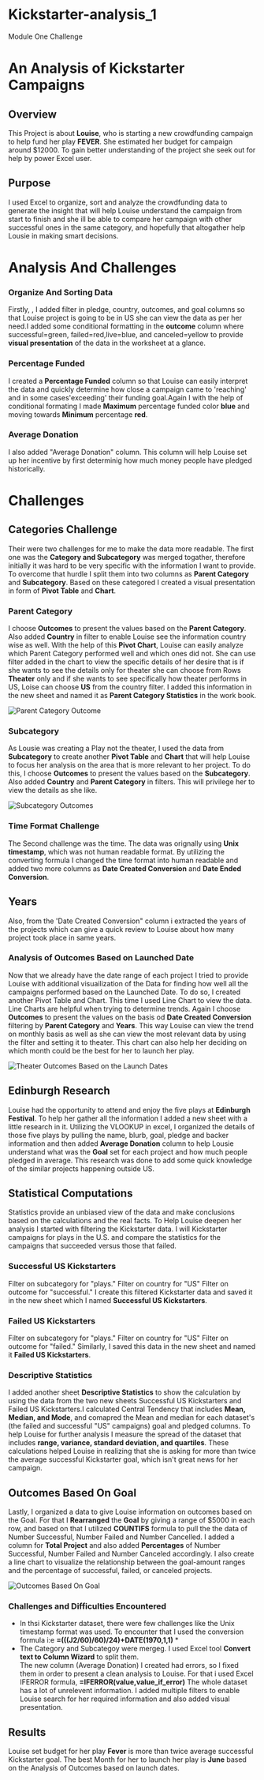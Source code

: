 # Kickstarter-analysis_1
Module One Challenge

# An Analysis of Kickstarter Campaigns 

## Overview
This Project is about  **Louise**, who is starting a new crowdfunding campaign to help fund her play **FEVER**. She estimated her budget for campaign around $12000. To gain better understanding of the project she seek out for help by power Excel user.
   
## Purpose
I used Excel to organize, sort and analyze the crowdfunding data to generate the insight that will help Louise understand the campaign from start to finish and she ill be able to compare her campaign with other successful ones in the same category, and hopefully that altogather help Lousie in making smart decisions. 
   
# Analysis And Challenges 
 
### Organize And Sorting Data
Firstly, , I added filter in pledge, country, outcomes, and goal columns so that Louise project is going to be in US she can view the data as per her need.I added some conditional formatting in the **outcome** column where successful=green, failed=red,live=blue, and canceled=yellow to provide **visual presentation** of the data in the worksheet at a glance. 
   
### Percentage Funded
I created a **Percentage Funded** column so that Louise can easily interpret the data and quickly determine how close a campaign came to 'reaching' and in some cases'exceeding' their funding goal.Again I with the help of conditional formating I made **Maximum** percentage funded color **blue** and moving towards           **Minimum**    percentage **red**.
  
 ### Average Donation
 I also added "Average Donation" column. This column will help Louise set up her incentive by first determinig how much money people have pledged historically. 
   
# Challenges

## Categories Challenge 
Their were two challenges for me to make the data more readable. The first one was the **Category and Subcategory** was merged togather, therefore initially it was     hard to be very specific with the information I want to provide. To overcome that hurdle I split them into two columns as **Parent Category** and **Subcategory**. Based on these categored I created a visual presentation in form of **Pivot Table** and **Chart**.
    
### Parent Category 
I choose **Outcomes** to present the values based on the **Parent Category**. Also added **Country** in filter to enable Louise see the information country wise as    well. With the help of this **Pivot Chart**, Louise can easily analyze which Parent Category performed well and which ones did not. She can use filter added in the    chart to view the specific details of her desire that is if she wants to see the details only for theater she can choose from Rows **Theater** only and if she wants    to see specifically how theater performs in US, Loise can choose **US** from the country filter. I added this information in the new sheet and named it as **Parent    Category Statistics** in the work book.
   
   ![Parent Category Outcome](https://user-images.githubusercontent.com/105535250/174155268-958b014b-6b53-4ef2-b4df-b884a6af31a8.png)

    
### Subcategory
As Lousie was creating a Play not the theater, I used the data from **Subcategory**  to create another **Pivot Table** and **Chart** that will help Louise to focus    her analysis on the area that is more relevant to her project. To do this, I choose **Outcomes** to present the values based on the **Subcategory**. Also added     **Country** and **Parent Category** in filters. This will privilege her to view the details as she like.  
    
![Subcategory Outcomes](https://user-images.githubusercontent.com/105535250/174155881-0c8ccb5b-adbd-4bd6-b376-dd6f5e7871b9.png)

  
### Time Format Challenge
The Second challenge was the time. The data was orignally using **Unix timestamp**, which was not human readable format. By utilizing the converting formula I changed the time format into human readable and added two more columns as **Date Created Conversion** and **Date Ended Conversion**. 
   
## Years
Also, from the 'Date Created Conversion" column i extracted the years of the projects which can give a quick review to Louise about how many project took place in same years. 
   
### Analysis of Outcomes Based on Launched Date
Now that we already have the date range of each project I tried to provide Louise with additional visuailization of the Data for finding how well all the campaigns    performed based on the Launched Date. To do so, I created another Pivot Table and Chart. This time I used Line Chart to view the data. Line Charts are helpful when    trying to determine trends. Again I choose **Outcomes** to present the values on the basis od **Date Created Conversion** filtering by **Parent Category** and       **Years**. This way Louise can view the trend on monthly basis as well as she can view the most relevant data by using the filter and setting it to theater. This chart can also help her deciding on which month could be the best for her to launch her play.
   
   ![Theater Outcomes Based on the Launch Dates](https://user-images.githubusercontent.com/105535250/174157323-599f1c2c-b0b5-4205-88db-4a4160abf607.png)
   
 ## Edinburgh Research
Louise had the opportunity to attend and enjoy the five plays at **Edinburgh Festival**. To help her gather all the information I added a new sheet with a little research in it. Utilizing the VLOOKUP in excel, I organized the details of those five plays by pulling the name, blurb, goal, pledge and backer information and then added **Average Donation** column to help Lousie understand what was the **Goal** set for each project and how much people pledged in average. This research was done to add some quick knowledge of the similar projects happening outside US.
 
## Statistical Computations
Statistics provide an unbiased view of the data and make conclusions based on the calculations and the real facts. To Help Louise deepen her analysis I started with filtering the Kickstarter data. I will Kickstarter campaigns for plays in the U.S. and compare the statistics for the campaigns that succeeded versus those that failed.

### Successful US Kickstarters
Filter on subcategory for "plays."
Filter on country for "US"
Filter on outcome for "successful."
I create this filtered Kickstarter data and saved it in the new sheet which I named **Successful US Kickstarters**.

### Failed US Kickstarters
Filter on subcategory for "plays."
Filter on country for "US"
Filter on outcome for "failed."
Similarly, I saved this data in the new sheet and named it **Failed US Kickstarters**.

### Descriptive Statistics
I added another sheet **Descriptive Statistics** to show the calculation by using the data from the two new sheets Successful US Kickstarters and Failed US Kickstarters.I calculated Central Tendency that includes **Mean, Median, and Mode**, and comapred the Mean and median for each dataset's (the failed and successful "US" campaigns) goal and pledged columns. To help Louise for further analysis I measure the spread of the dataset that includes **range, variance, standard deviation, and quartiles**. These calculations helped Louise in realizing that she is asking for more than twice the average successful Kickstarter goal, which isn't great news for her campaign.

## Outcomes Based On Goal
Lastly, I organized a data to give Louise information on outcomes based on the Goal. For that I **Rearranged** the **Goal** by giving a range of $5000 in each row, and based on that I utilized **COUNTIFS** formula to pull the the data of Number Successful, Number Failed and Number Cancelled. I added a column for **Total Project** and also added **Percentages** of Number Successful, Number Failed and Number Canceled accordingly. I also create a line chart to visualize the relationship between the goal-amount ranges and the percentage of successful, failed, or canceled projects.

![Outcomes Based On Goal](https://user-images.githubusercontent.com/105535250/174172136-21b563df-b1c9-4f0b-837e-998183136c55.png)

### Challenges and Difficulties Encountered
* In thsi Kickstarter dataset, there were few challenges like the Unix timestamp format was used. To encounter that I used the conversion formula i:e 
**=(((J2/60)/60)/24)+DATE(1970,1,1)**  *
* The Category and Subcategoy were mergeg. I used Excel tool **Convert text to Column Wizard** to split them.  
The new column (Average Donation) I created had errors, so I fixed them in order to present a clean analysis to Louise. For that i used Excel IFERROR formula,
 **=IFERROR(value,value_if_error)**
The whole dataset has a lot of unrelevent information. I added multiple filters to enable Louise search for her required information and also added visual presentation.

## Results

Louise set budget for her play **Fever** is more than twice average successful Kickstarter goal.
The best Month for her to launch her play is **June** based on the Analysis of Outcomes based on launch dates.








  

   
   

   
   
   
 
   
   
